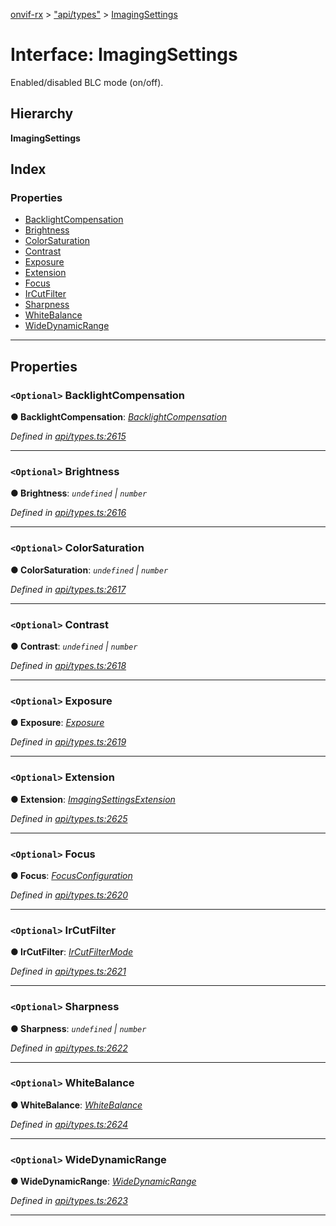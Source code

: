 [onvif-rx](../README.md) > ["api/types"](../modules/_api_types_.md) > [ImagingSettings](../interfaces/_api_types_.imagingsettings.md)

# Interface: ImagingSettings

Enabled/disabled BLC mode (on/off).

## Hierarchy

**ImagingSettings**

## Index

### Properties

* [BacklightCompensation](_api_types_.imagingsettings.md#backlightcompensation)
* [Brightness](_api_types_.imagingsettings.md#brightness)
* [ColorSaturation](_api_types_.imagingsettings.md#colorsaturation)
* [Contrast](_api_types_.imagingsettings.md#contrast)
* [Exposure](_api_types_.imagingsettings.md#exposure)
* [Extension](_api_types_.imagingsettings.md#extension)
* [Focus](_api_types_.imagingsettings.md#focus)
* [IrCutFilter](_api_types_.imagingsettings.md#ircutfilter)
* [Sharpness](_api_types_.imagingsettings.md#sharpness)
* [WhiteBalance](_api_types_.imagingsettings.md#whitebalance)
* [WideDynamicRange](_api_types_.imagingsettings.md#widedynamicrange)

---

## Properties

<a id="backlightcompensation"></a>

### `<Optional>` BacklightCompensation

**● BacklightCompensation**: *[BacklightCompensation](_api_types_.imagingsettings.md#backlightcompensation)*

*Defined in [api/types.ts:2615](https://github.com/patrickmichalina/onvif-rx/blob/f117e44/src/api/types.ts#L2615)*

___
<a id="brightness"></a>

### `<Optional>` Brightness

**● Brightness**: *`undefined` \| `number`*

*Defined in [api/types.ts:2616](https://github.com/patrickmichalina/onvif-rx/blob/f117e44/src/api/types.ts#L2616)*

___
<a id="colorsaturation"></a>

### `<Optional>` ColorSaturation

**● ColorSaturation**: *`undefined` \| `number`*

*Defined in [api/types.ts:2617](https://github.com/patrickmichalina/onvif-rx/blob/f117e44/src/api/types.ts#L2617)*

___
<a id="contrast"></a>

### `<Optional>` Contrast

**● Contrast**: *`undefined` \| `number`*

*Defined in [api/types.ts:2618](https://github.com/patrickmichalina/onvif-rx/blob/f117e44/src/api/types.ts#L2618)*

___
<a id="exposure"></a>

### `<Optional>` Exposure

**● Exposure**: *[Exposure](_api_types_.imagingsettings.md#exposure)*

*Defined in [api/types.ts:2619](https://github.com/patrickmichalina/onvif-rx/blob/f117e44/src/api/types.ts#L2619)*

___
<a id="extension"></a>

### `<Optional>` Extension

**● Extension**: *[ImagingSettingsExtension](_api_types_.imagingsettingsextension.md)*

*Defined in [api/types.ts:2625](https://github.com/patrickmichalina/onvif-rx/blob/f117e44/src/api/types.ts#L2625)*

___
<a id="focus"></a>

### `<Optional>` Focus

**● Focus**: *[FocusConfiguration](_api_types_.focusconfiguration.md)*

*Defined in [api/types.ts:2620](https://github.com/patrickmichalina/onvif-rx/blob/f117e44/src/api/types.ts#L2620)*

___
<a id="ircutfilter"></a>

### `<Optional>` IrCutFilter

**● IrCutFilter**: *[IrCutFilterMode](../enums/_api_types_.ircutfiltermode.md)*

*Defined in [api/types.ts:2621](https://github.com/patrickmichalina/onvif-rx/blob/f117e44/src/api/types.ts#L2621)*

___
<a id="sharpness"></a>

### `<Optional>` Sharpness

**● Sharpness**: *`undefined` \| `number`*

*Defined in [api/types.ts:2622](https://github.com/patrickmichalina/onvif-rx/blob/f117e44/src/api/types.ts#L2622)*

___
<a id="whitebalance"></a>

### `<Optional>` WhiteBalance

**● WhiteBalance**: *[WhiteBalance](_api_types_.imagingsettings.md#whitebalance)*

*Defined in [api/types.ts:2624](https://github.com/patrickmichalina/onvif-rx/blob/f117e44/src/api/types.ts#L2624)*

___
<a id="widedynamicrange"></a>

### `<Optional>` WideDynamicRange

**● WideDynamicRange**: *[WideDynamicRange](_api_types_.imagingsettings.md#widedynamicrange)*

*Defined in [api/types.ts:2623](https://github.com/patrickmichalina/onvif-rx/blob/f117e44/src/api/types.ts#L2623)*

___

